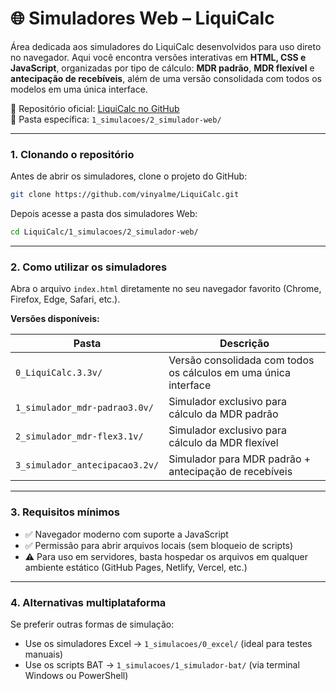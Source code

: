 # 🌐 Simuladores Web – LiquiCalc

Área dedicada aos simuladores do LiquiCalc desenvolvidos para uso direto no navegador. Aqui você encontra versões interativas em **HTML, CSS e JavaScript**, organizadas por tipo de cálculo: **MDR padrão**, **MDR flexível** e **antecipação de recebíveis**, além de uma versão consolidada com todos os modelos em uma única interface.

📂 Repositório oficial: [LiquiCalc no GitHub](https://github.com/vinyalme/LiquiCalc)  
📂 Pasta específica: `1_simulacoes/2_simulador-web/`

---

### 1. Clonando o repositório

Antes de abrir os simuladores, clone o projeto do GitHub:

```bash
git clone https://github.com/vinyalme/LiquiCalc.git
```

Depois acesse a pasta dos simuladores Web:

```bash
cd LiquiCalc/1_simulacoes/2_simulador-web/
```

---

### 2. Como utilizar os simuladores

Abra o arquivo `index.html` diretamente no seu navegador favorito (Chrome, Firefox, Edge, Safari, etc.).

**Versões disponíveis:**

| Pasta | Descrição |
|-------|-----------|
| `0_LiquiCalc.3.3v/` | Versão consolidada com todos os cálculos em uma única interface |
| `1_simulador_mdr-padrao3.0v/` | Simulador exclusivo para cálculo da MDR padrão |
| `2_simulador_mdr-flex3.1v/` | Simulador exclusivo para cálculo da MDR flexível |
| `3_simulador_antecipacao3.2v/` | Simulador para MDR padrão + antecipação de recebíveis |

---

### 3. Requisitos mínimos

- ✅ Navegador moderno com suporte a JavaScript
- ✅ Permissão para abrir arquivos locais (sem bloqueio de scripts)
- ⚠️ Para uso em servidores, basta hospedar os arquivos em qualquer ambiente estático (GitHub Pages, Netlify, Vercel, etc.)

---

### 4. Alternativas multiplataforma

Se preferir outras formas de simulação:

- Use os simuladores Excel → `1_simulacoes/0_excel/` (ideal para testes manuais)
- Use os scripts BAT → `1_simulacoes/1_simulador-bat/` (via terminal Windows ou PowerShell)
  
